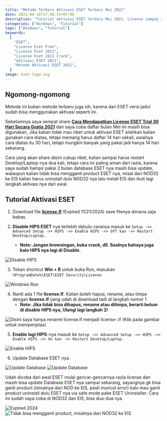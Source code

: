 ```yaml
---
title: "Metode Terbaru Aktivasi ESET Terbaru Mei 2021"
date: 2021-04-16T17:30:13+07:00
description: "Tutorial aktivasi ESET terbaru Mei 2021, License sampai 2024"
categories: ["Windows", "Tutorial"]
tags: ["Windows", "Tutorial"]
keywords:
  [
    "ESET",
    "License Eset Free",
    "License Eset 2021",
    "License Eset 2021 Crack",
    "Aktivasi ESET 2021",
    "Metode Aktivasi ESET 2021",
  ]
image: eset-logo.svg
---
```


## Ngomong-ngomong

Metode ini bukan metode terbaru juga sih, karena dari ESET versi jadul sudah bisa menggunakan aktivasi seperti ini.

Sebelumnya saya sempat share __[Cara Mendapatkan License ESET Trial 30 Hari Secara Gratis 2021](/cara-mendapatkan-license-eset-trial-30-hari-secara-gratis-2021/)__ dan saya coba daftar bulan Mei ini masih bisa digunakan, Jika kalian tidak mau ribet untuk aktivasi ESET silahkan kalian gunakan cara diatas, tetapi memang harus daftar 14 hari sekali, awalnya cara diatas itu 30 hari, tetapi mungkin banyak yang pakai jadi hanya 14 hari sekarang.

Cara yang akan share disini cukup ribet, kalian sampai harus restart Desktop/Laptop-nya dua kali, tetapi cara ini paling aman dari razia, karena saya sudah hampir pakai 2 bulan database ESET nya masih bisa update, walaupun kalian tidak bisa mengganti product ESET nya, misal dari NOD32 ke EIS kalian harus uninstall dulu NOD32 nya lalu install EIS dan ikuti lagi langkah aktivasi nya dari awal.

## Tutorial Aktivasi ESET

1. Download file __[license.lf](https://firebasestorage.googleapis.com/v0/b/rmdhnreza.appspot.com/o/Files%2Flicense.lf?alt=media&token=dfec78d3-c830-4aa9-ac1a-4e768a3192ab)__ (Expired 11/21/2024) save filenya dimana saja bebas.

2. __Disable HIPS ESET__ nya terlebih dahulu caranya masuk ke `Setup ->> Advanced Setup ->> HIPS ->> Enable HIPS ->> Off kan ->> Restart Desktop/Laptop.`
   - __Note: Jangan browsingan, buka crack, dll. Soalnya bahaya juga kalo HIPS nya lagi di Disable.__

![Disable HIPS](1.webp)

3. Tekan shortcut __Win + R__ untuk buka Run, masukan `%ProgramData%\ESET\ESET Security\License`

![Windows Run](2.webp)

4. Nanti ada 1 file __license.lf__. Kalian boleh hapus, rename, atau timpa dengan __license.lf__ yang udah di download tadi di langkah nomor 1
   - __Note: Jika tidak bisa dihapus, rename atau ditimpa, berarti belum di disable HIPS nya, Ulangi lagi langkah 2!__

![Disini saya hanya rename license.lf menjadi license-.lf (Klik pada gambar untuk memperjelas)](3.webp)

5. __Enable lagi HIPS__-nya masuk ke `Setup ->> Advanced Setup ->> HIPS ->> Enable HIPS ->> On kan ->> Restart Desktop/Laptop.`

![Enable HIPS](4.webp)

6. Update Database ESET nya.

![Update Database](7.webp) ![Update Database](8.webp)

Udah dicoba dari awal ESET mulai gencar-gencarnya razia license dan masih bisa update Database ESET nya sampai sekarang, sayangnya gk bisa ganti product (misalnya dari NOD ke EIS, pasti muncul error) kalo mau ganti product uninstall dulu ESET nya via safe mode pake ESET Uninstaller. Cara ini sudah saya coba di NOD32 dan EIS, bisa dua-dua nya.

![Expired 2024](5.webp) ![Tidak bisa mengganti product, misalnya dari NOD32 ke EIS](6.webp)
